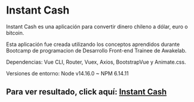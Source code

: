 # Instant Cash

Instant Cash es una aplicación para convertir dinero chileno a dólar, euro o bitcoin.

Esta aplicación fue creada utilizando los conceptos aprendidos durante Bootcamp de programacion de Desarrollo Front-end Trainee de Awakelab.

Dependencias: Vue CLI, Router, Vuex, Axios, BootstrapVue y Animate.css. 

Versiones de entorno: Node v14.16.0 ~ NPM 6.14.11

## Para ver resultado, click aquí: [Instant Cash](https://andresbarrosodev.github.io/Instant-Cash/)


